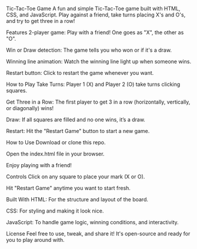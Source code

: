 Tic-Tac-Toe Game
A fun and simple Tic-Tac-Toe game built with HTML, CSS, and JavaScript. Play against a friend, take turns placing X's and O's, and try to get three in a row!

Features
2-player game: Play with a friend! One goes as "X", the other as "O".

Win or Draw detection: The game tells you who won or if it's a draw.

Winning line animation: Watch the winning line light up when someone wins.

Restart button: Click to restart the game whenever you want.

How to Play
Take Turns: Player 1 (X) and Player 2 (O) take turns clicking squares.

Get Three in a Row: The first player to get 3 in a row (horizontally, vertically, or diagonally) wins!

Draw: If all squares are filled and no one wins, it’s a draw.

Restart: Hit the "Restart Game" button to start a new game.

How to Use
Download or clone this repo.

Open the index.html file in your browser.

Enjoy playing with a friend!

Controls
Click on any square to place your mark (X or O).

Hit "Restart Game" anytime you want to start fresh.

Built With
HTML: For the structure and layout of the board.

CSS: For styling and making it look nice.

JavaScript: To handle game logic, winning conditions, and interactivity.

License
Feel free to use, tweak, and share it! It's open-source and ready for you to play around with.
